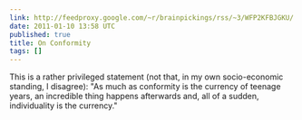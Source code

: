 ```yaml
---
link: http://feedproxy.google.com/~r/brainpickings/rss/~3/WFP2KFBJGKU/
date: 2011-01-10 13:58 UTC
published: true
title: On Conformity
tags: []
---
```


This is a rather privileged statement (not that, in my own socio-economic standing, I disagree): "As much as conformity is the currency of teenage years, an incredible thing happens afterwards and, all of a sudden, individuality is the currency."
